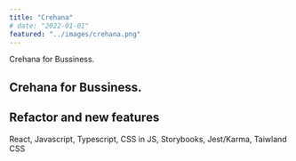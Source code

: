 ```yaml
---
title: "Crehana"
# date: "2022-01-01"
featured: "../images/crehana.png"
---
```


Crehana for Bussiness.

## Crehana for Bussiness.

## Refactor and new features
React, Javascript, Typescript, CSS in JS, Storybooks, Jest/Karma, Taiwland CSS